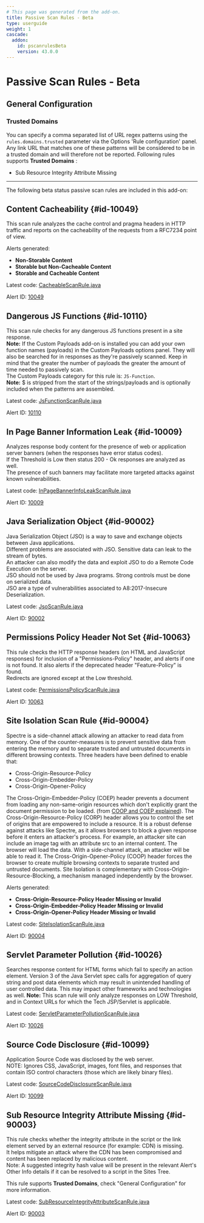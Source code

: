 ```yaml
---
# This page was generated from the add-on.
title: Passive Scan Rules - Beta
type: userguide
weight: 1
cascade:
  addon:
    id: pscanrulesBeta
    version: 43.0.0
---
```


# Passive Scan Rules - Beta

## General Configuration

### Trusted Domains

You can specify a comma separated list of URL regex patterns using the `rules.domains.trusted` parameter via the Options 'Rule configuration' panel. Any link URL that matches one of these patterns will be considered to be in a trusted domain and will therefore not be reported. Following rules supports **Trusted Domains** :

* Sub Resource Integrity Attribute Missing

*** ** * ** ***

The following beta status passive scan rules are included in this add-on:

## Content Cacheability {#id-10049}

This scan rule analyzes the cache control and pragma headers in HTTP traffic and reports on the cacheability of the requests from a RFC7234 point of view.


Alerts generated:

* **Non-Storable Content**
* **Storable but Non-Cacheable Content**
* **Storable and Cacheable Content**


Latest code: [CacheableScanRule.java](https://github.com/zaproxy/zap-extensions/blob/main/addOns/pscanrulesBeta/src/main/java/org/zaproxy/zap/extension/pscanrulesBeta/CacheableScanRule.java)  

Alert ID: [10049](/docs/alerts/10049/)

## Dangerous JS Functions {#id-10110}

This scan rule checks for any dangerous JS functions present in a site response.  
**Note:** If the Custom Payloads add-on is installed you can add your own function names (payloads) in the Custom Payloads options panel. They will also be searched for in responses as they're passively scanned. Keep in mind that the greater the number of payloads the greater the amount of time needed to passively scan.   
The Custom Payloads category for this rule is: `JS-Function`.   
**Note:** $ is stripped from the start of the strings/payloads and is optionally included when the patterns are assembled.


Latest code: [JsFunctionScanRule.java](https://github.com/zaproxy/zap-extensions/blob/main/addOns/pscanrulesBeta/src/main/java/org/zaproxy/zap/extension/pscanrulesBeta/JsFunctionScanRule.java)  

Alert ID: [10110](/docs/alerts/10110/)

## In Page Banner Information Leak {#id-10009}

Analyzes response body content for the presence of web or application server banners (when the responses have error status codes).  
If the Threshold is Low then status 200 - Ok responses are analyzed as well.  
The presence of such banners may facilitate more targeted attacks against known vulnerabilities.


Latest code: [InPageBannerInfoLeakScanRule.java](https://github.com/zaproxy/zap-extensions/blob/main/addOns/pscanrulesBeta/src/main/java/org/zaproxy/zap/extension/pscanrulesBeta/InPageBannerInfoLeakScanRule.java)  

Alert ID: [10009](/docs/alerts/10009/)

## Java Serialization Object {#id-90002}

Java Serialization Object (JSO) is a way to save and exchange objects between Java applications.  
Different problems are associated with JSO. Sensitive data can leak to the stream of bytes.  
An attacker can also modify the data and exploit JSO to do a Remote Code Execution on the server.  
JSO should not be used by Java programs. Strong controls must be done on serialized data.  
JSO are a type of vulnerabilities associated to A8:2017-Insecure Deserialization.


Latest code: [JsoScanRule.java](https://github.com/zaproxy/zap-extensions/blob/main/addOns/pscanrulesBeta/src/main/java/org/zaproxy/zap/extension/pscanrulesBeta/JsoScanRule.java)  

Alert ID: [90002](/docs/alerts/90002/)

## Permissions Policy Header Not Set {#id-10063}

This rule checks the HTTP response headers (on HTML and JavaScript responses) for inclusion of a "Permissions-Policy" header, and alerts if one is not found. It also alerts if the deprecated header "Feature-Policy" is found.  
Redirects are ignored except at the Low threshold.


Latest code: [PermissionsPolicyScanRule.java](https://github.com/zaproxy/zap-extensions/blob/main/addOns/pscanrulesBeta/src/main/java/org/zaproxy/zap/extension/pscanrulesBeta/PermissionsPolicyScanRule.java)  

Alert ID: [10063](/docs/alerts/10063/)

## Site Isolation Scan Rule {#id-90004}

Spectre is a side-channel attack allowing an attacker to read data from memory. One of the counter-measures is to prevent sensitive data from entering the memory and to separate trusted and untrusted documents in different browsing contexts. Three headers have been defined to enable that:

* Cross-Origin-Resource-Policy
* Cross-Origin-Embedder-Policy
* Cross-Origin-Opener-Policy

The Cross-Origin-Embedder-Policy (COEP) header prevents a document from loading any non-same-origin resources which don't explicitly grant the document permission to be loaded. (from [COOP and COEP explained](https://docs.google.com/document/d/1zDlfvfTJ_9e8Jdc8ehuV4zMEu9ySMCiTGMS9y0GU92k/edit)). The Cross-Origin-Resource-Policy (CORP) header allows you to control the set of origins that are empowered to include a resource. It is a robust defense against attacks like Spectre, as it allows browsers to block a given response before it enters an attacker's process.
For example, an attacker site can include an image tag with an attribute src to an internal content. The browser will load the data. With a side-channel attack, an attacker will be able to read it. The Cross-Origin-Opener-Policy (COOP) header forces the browser to create multiple browsing contexts to separate trusted and untrusted documents. Site Isolation is complementary with Cross-Origin-Resource-Blocking, a mechanism managed independently by the browser.


Alerts generated:

* **Cross-Origin-Resource-Policy Header Missing or Invalid**
* **Cross-Origin-Embedder-Policy Header Missing or Invalid**
* **Cross-Origin-Opener-Policy Header Missing or Invalid**


Latest code: [SiteIsolationScanRule.java](https://github.com/zaproxy/zap-extensions/blob/main/addOns/pscanrulesBeta/src/main/java/org/zaproxy/zap/extension/pscanrulesBeta/SiteIsolationScanRule.java)  

Alert ID: [90004](/docs/alerts/90004/)

## Servlet Parameter Pollution {#id-10026}

Searches response content for HTML forms which fail to specify an action element. Version 3 of the Java Servlet spec calls for aggregation of query string and post data elements which may result in unintended handling of user controlled data. This may impact other frameworks and technologies as well. **Note:** This scan rule will only analyze responses on LOW Threshold, and in Context URLs for which the Tech JSP/Servlet is applicable.


Latest code: [ServletParameterPollutionScanRule.java](https://github.com/zaproxy/zap-extensions/blob/main/addOns/pscanrulesBeta/src/main/java/org/zaproxy/zap/extension/pscanrulesBeta/ServletParameterPollutionScanRule.java)  

Alert ID: [10026](/docs/alerts/10026/)

## Source Code Disclosure {#id-10099}

Application Source Code was disclosed by the web server.  
NOTE: Ignores CSS, JavaScript, images, font files, and responses that contain ISO control characters (those which are likely binary files).


Latest code: [SourceCodeDisclosureScanRule.java](https://github.com/zaproxy/zap-extensions/blob/main/addOns/pscanrulesBeta/src/main/java/org/zaproxy/zap/extension/pscanrulesBeta/SourceCodeDisclosureScanRule.java)  

Alert ID: [10099](/docs/alerts/10099/)

## Sub Resource Integrity Attribute Missing {#id-90003}

This rule checks whether the integrity attribute in the script or the link element served by an external resource (for example: CDN) is missing.  
It helps mitigate an attack where the CDN has been compromised and content has been replaced by malicious content.  
Note: A suggested integrity hash value will be present in the relevant Alert's Other Info details if it can be resolved to a script in the Sites Tree.


This rule supports **Trusted Domains**, check "General Configuration" for more information.


Latest code: [SubResourceIntegrityAttributeScanRule.java](https://github.com/zaproxy/zap-extensions/blob/main/addOns/pscanrulesBeta/src/main/java/org/zaproxy/zap/extension/pscanrulesBeta/SubResourceIntegrityAttributeScanRule.java)  

Alert ID: [90003](/docs/alerts/90003/)
